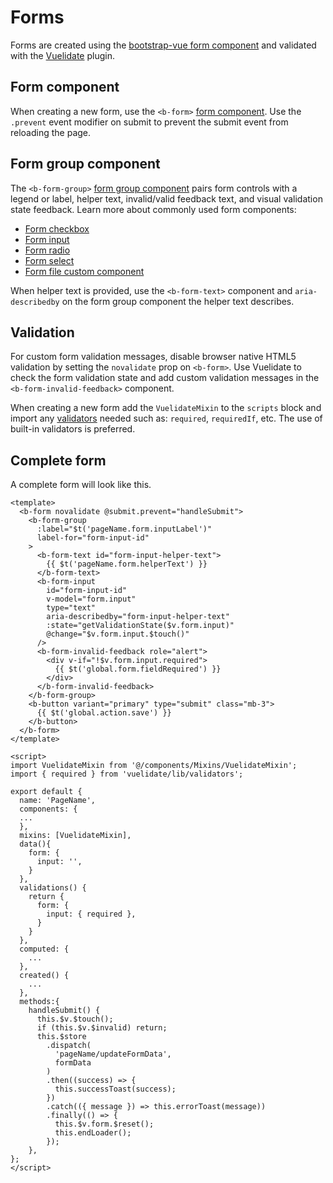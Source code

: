 # Forms

Forms are created using the [bootstrap-vue form
component](https://bootstrap-vue.org/docs/components/form)
and validated with the [Vuelidate](https://vuelidate.js.org/#sub-installation)
plugin.

## Form component

When creating a new form, use the `<b-form>` [form
component](https://bootstrap-vue.org/docs/components/form). Use the `.prevent`
event modifier on submit to prevent the submit event from reloading the page.

## Form group component

The `<b-form-group>` [form group
component](https://bootstrap-vue.org/docs/components/form-group)
pairs form controls with a legend or label, helper text, invalid/valid
feedback text, and visual validation state feedback. Learn more about
commonly used form components:

- [Form checkbox](https://bootstrap-vue.org/docs/components/form-checkbox)
- [Form input](https://bootstrap-vue.org/docs/components/form-input)
- [Form radio](https://bootstrap-vue.org/docs/components/form-radio)
- [Form select](https://bootstrap-vue.org/docs/components/form-select)
- [Form file custom component](/guide/components/file-upload)

When helper text is provided, use the `<b-form-text>` component and `aria-describedby` on the
form group component the helper text describes.

## Validation

For custom form validation messages, disable browser native HTML5
validation by setting the `novalidate` prop on `<b-form>`. Use Vuelidate to
check the form validation state and add
custom validation messages in the `<b-form-invalid-feedback>` component.

When creating a new form add the `VuelidateMixin`
to the `scripts` block and import any
[validators](https://vuelidate.js.org/#validators) needed
such as: `required`, `requiredIf`, etc. The use of built-in validators is
preferred.

## Complete form

A complete form will look like this.

```vue
<template>
  <b-form novalidate @submit.prevent="handleSubmit">
    <b-form-group
      :label="$t('pageName.form.inputLabel')"
      label-for="form-input-id"
    >
      <b-form-text id="form-input-helper-text">
        {{ $t('pageName.form.helperText') }}
      </b-form-text>
      <b-form-input
        id="form-input-id"
        v-model="form.input"
        type="text"
        aria-describedby="form-input-helper-text"
        :state="getValidationState($v.form.input)"
        @change="$v.form.input.$touch()"
      />
      <b-form-invalid-feedback role="alert">
        <div v-if="!$v.form.input.required">
          {{ $t('global.form.fieldRequired') }}
        </div>
      </b-form-invalid-feedback>
    </b-form-group>
    <b-button variant="primary" type="submit" class="mb-3">
      {{ $t('global.action.save') }}
    </b-button>
  </b-form>
</template>

<script>
import VuelidateMixin from '@/components/Mixins/VuelidateMixin';
import { required } from 'vuelidate/lib/validators';

export default {
  name: 'PageName',
  components: {
  ...
  },
  mixins: [VuelidateMixin],
  data(){
    form: {
      input: '',
    }
  },
  validations() {
    return {
      form: {
        input: { required },
      }
    }
  },
  computed: {
    ...
  },
  created() {
    ...
  },
  methods:{
    handleSubmit() {
      this.$v.$touch();
      if (this.$v.$invalid) return;
      this.$store
        .dispatch(
          'pageName/updateFormData',
          formData
        )
        .then((success) => {
          this.successToast(success);
        })
        .catch(({ message }) => this.errorToast(message))
        .finally(() => {
          this.$v.form.$reset();
          this.endLoader();
        });
    },
};
</script>
```
